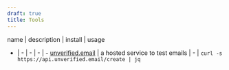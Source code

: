 ```yaml
---
draft: true
title: Tools
---
```


name  | description | install | usage
- | - | - | - | -
[unverified.email](https://kerestey.net/writing/2020-04-05-announcing-unverified-dot-email.html) |  a hosted service to test emails | - | `curl -s https://api.unverified.email/create | jq`
